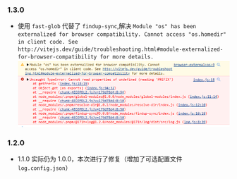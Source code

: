 ### 1.3.0
- 使用 `fast-glob` 代替了 `findup-sync`,解决 `Module "os" has been externalized for browser compatibility. Cannot access "os.homedir" in client code. See http://vitejs.dev/guide/troubleshooting.html#module-externalized-for-browser-compatibility for more details.`
  ![](./assets/Snipaste_2023-04-20_10-16-40.png)

### 1.2.0
- 1.1.0 实际仍为 1.0.0，本次进行了修复（增加了可选配置文件 `log.config.json`）
